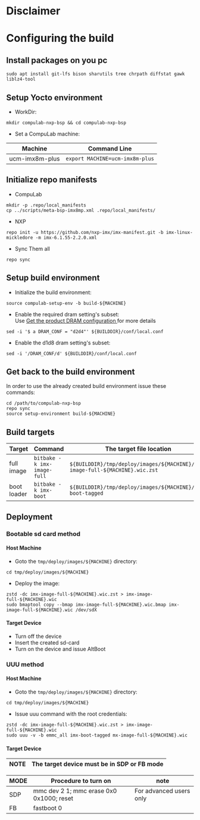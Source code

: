 # Disclaimer

# Configuring the build

## Install packages on you pc

    sudo apt install git-lfs bison sharutils tree chrpath diffstat gawk liblz4-tool

## Setup Yocto environment

* WorkDir:
```
mkdir compulab-nxp-bsp && cd compulab-nxp-bsp
```
* Set a CompuLab machine:

| Machine | Command Line |
|---|---|
|ucm-imx8m-plus|```export MACHINE=ucm-imx8m-plus```|

## Initialize repo manifests

* CompuLab
```
mkdir -p .repo/local_manifests
cp ../scripts/meta-bsp-imx8mp.xml .repo/local_manifests/
```

* NXP
```
repo init -u https://github.com/nxp-imx/imx-manifest.git -b imx-linux-mickledore -m imx-6.1.55-2.2.0.xml
```

* Sync Them all
```
repo sync
```
## Setup build environment

* Initialize the build environment:
```
source compulab-setup-env -b build-${MACHINE}
```

* Enable the required dram setting's subset:<br>
Use [Get the product DRAM configuration ](https://github.com/compulab-yokneam/meta-bsp-imx8mp/blob/ucm-imx8m-plus-r3.0/Documentation/dram.md) for more details

```
sed -i '$ a DRAM_CONF = "d2d4"' ${BUILDDIR}/conf/local.conf
```

* Enable the d1d8 dram setting's subset:
```
sed -i '/DRAM_CONF/d' ${BUILDDIR}/conf/local.conf
```

## Get back to the build environment
In order to use the already created build environment issue these commands:
```
cd /path/to/compulab-nxp-bsp
repo sync
source setup-environment build-${MACHINE}
```

## Build targets
| Target | Command | The target file location |
|--- |---|---|
|full image|```bitbake -k imx-image-full```|```${BUILDDIR}/tmp/deploy/images/${MACHINE}/imx-image-full-${MACHINE}.wic.zst```|
|boot loader|```bitbake -k imx-boot```|```${BUILDDIR}/tmp/deploy/images/${MACHINE}/imx-boot-tagged```|

## Deployment
### Bootable sd card method
#### Host Machine ####

* Goto the `tmp/deploy/images/${MACHINE}` directory:
```
cd tmp/deploy/images/${MACHINE}
```

* Deploy the image:
```
zstd -dc imx-image-full-${MACHINE}.wic.zst > imx-image-full-${MACHINE}.wic
sudo bmaptool copy --bmap imx-image-full-${MACHINE}.wic.bmap imx-image-full-${MACHINE}.wic /dev/sdX
```
#### Target Device ####
* Turn off the device
* Insert the created sd-card
* Turn on the device and issue AltBoot

### UUU method
#### Host Machine ####
* Goto the `tmp/deploy/images/${MACHINE}` directory:
```
cd tmp/deploy/images/${MACHINE}
```

* Issue uuu command with the root credentials:
```
zstd -dc imx-image-full-${MACHINE}.wic.zst > imx-image-full-${MACHINE}.wic
sudo uuu -v -b emmc_all imx-boot-tagged mx-image-full-${MACHINE}.wic
```

#### Target Device ####

|NOTE|The target device must be in SDP or FB mode|
|---|---|


|MODE|Procedure to turn on|note|
|---|---|---|
|SDP|mmc dev 2 1; mmc erase 0x0 0x1000; reset|For advanced users only|
|FB|fastboot 0||
